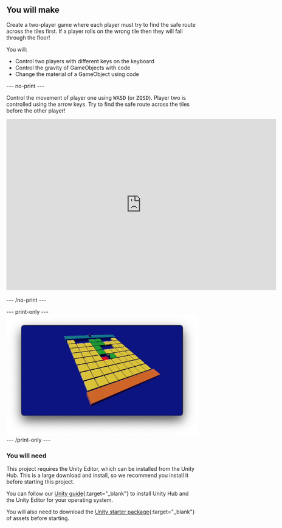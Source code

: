## You will make

Create a two-player game where each player must try to find the safe route across the tiles first. If a player rolls on the wrong tile then they will fall through the floor!

You will:

+ Control two players with different keys on the keyboard
+ Control the gravity of GameObjects with code
+ Change the material of a GameObject using code

--- no-print ---

Control the movement of player one using <kbd>WASD</kbd> (or <kbd>ZQSD</kbd>). Player two is controlled using the arrow keys. Try to find the safe route across the tiles before the other player!  

<iframe allowtransparency="true" width="710" height="450" src="https://to.be.added.html" frameborder="0"></iframe>

--- /no-print ---

--- print-only ---
![Complete project](images/showcase_static.png)
--- /print-only ---

### You will need

This project requires the Unity Editor, which can be installed from the Unity Hub. This is a large download and install, so we recommend you install it before starting this project.

You can follow our [Unity guide](https://projects.raspberrypi.org/en/projects/unity-guide){:target="_blank"} to install Unity Hub and the Unity Editor for your operating system.

You will also need to download the [Unity starter package](https://rpf.io/p/en/rainbow-run-go){:target="_blank"} of assets before starting.
